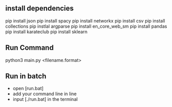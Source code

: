 ## install dependencies
pip install json
pip install spacy
pip install networkx
pip install csv
pip install collections
pip instlal argparse
pip install en_core_web_sm
pip install pandas
pip install karateclub
pip install sklearn

## Run Command
python3 main.py <filename.format>

## Run in batch

- open [run.bat]
- add your command line in line
- input [./run.bat] in the terminal